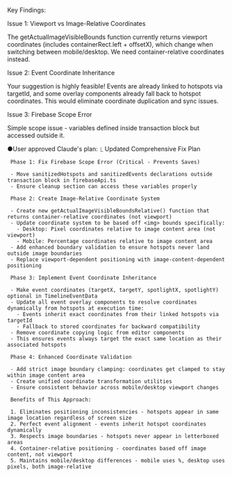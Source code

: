   Key Findings:

  Issue 1: Viewport vs Image-Relative Coordinates

  The getActualImageVisibleBounds function currently returns viewport coordinates (includes containerRect.left + offsetX), which change
  when switching between mobile/desktop. We need container-relative coordinates instead.

  Issue 2: Event Coordinate Inheritance

  Your suggestion is highly feasible! Events are already linked to hotspots via targetId, and some overlay components already fall back to
  hotspot coordinates. This would eliminate coordinate duplication and sync issues.

  Issue 3: Firebase Scope Error

  Simple scope issue - variables defined inside transaction block but accessed outside it.
                                                                                                                           
●User approved Claude's plan:
  ⎿  Updated Comprehensive Fix Plan

     Phase 1: Fix Firebase Scope Error (Critical - Prevents Saves)

     - Move sanitizedHotspots and sanitizedEvents declarations outside transaction block in firebaseApi.ts
     - Ensure cleanup section can access these variables properly

     Phase 2: Create Image-Relative Coordinate System

     - Create new getActualImageVisibleBoundsRelative() function that returns container-relative coordinates (not viewport)
     - Update coordinate system to be based off <img> bounds specifically:
       - Desktop: Pixel coordinates relative to image content area (not viewport)  
       - Mobile: Percentage coordinates relative to image content area
     - Add enhanced boundary validation to ensure hotspots never land outside image boundaries
     - Replace viewport-dependent positioning with image-content-dependent positioning

     Phase 3: Implement Event Coordinate Inheritance

     - Make event coordinates (targetX, targetY, spotlightX, spotlightY) optional in TimelineEventData
     - Update all event overlay components to resolve coordinates dynamically from hotspots at execution time:
       - Events inherit exact coordinates from their linked hotspots via targetId
       - Fallback to stored coordinates for backward compatibility
     - Remove coordinate copying logic from editor components
     - This ensures events always target the exact same location as their associated hotspots

     Phase 4: Enhanced Coordinate Validation

     - Add strict image boundary clamping: coordinates get clamped to stay within image content area
     - Create unified coordinate transformation utilities
     - Ensure consistent behavior across mobile/desktop viewport changes

     Benefits of This Approach:

     1. Eliminates positioning inconsistencies - hotspots appear in same image location regardless of screen size
     2. Perfect event alignment - events inherit hotspot coordinates dynamically  
     3. Respects image boundaries - hotspots never appear in letterboxed areas
     4. Container-relative positioning - coordinates based off image content, not viewport
     5. Maintains mobile/desktop differences - mobile uses %, desktop uses pixels, both image-relative